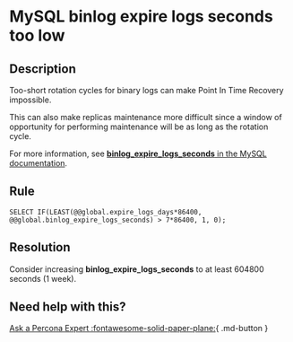 # MySQL binlog expire logs seconds too low

## Description
Too-short rotation cycles for binary logs can make Point In Time Recovery impossible. 

This can also make replicas maintenance more difficult since a window of opportunity for performing maintenance will be as long as the rotation cycle.  

For more information, see [**binlog_expire_logs_seconds** in the MySQL documentation](https://dev.mysql.com/doc/refman/8.0/en/replication-options-binary-log.html#sysvar_binlog_expire_logs_second). 


## Rule
`SELECT IF(LEAST(@@global.expire_logs_days*86400, @@global.binlog_expire_logs_seconds) > 7*86400, 1, 0);`


## Resolution
Consider increasing **binlog_expire_logs_seconds** to at least 604800 seconds (1 week).

## Need help with this?

[Ask a Percona Expert :fontawesome-solid-paper-plane:](https://www.percona.com/about-percona/contact?utm_source=pmm&utm_medium=banner&utm_campaign=advisors_readmore){ .md-button }
